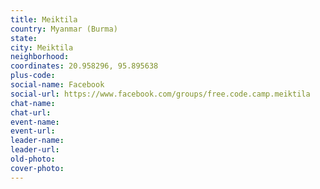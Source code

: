 ```yaml
---
title: Meiktila
country: Myanmar (Burma)
state: 
city: Meiktila
neighborhood: 
coordinates: 20.958296, 95.895638
plus-code:
social-name: Facebook
social-url: https://www.facebook.com/groups/free.code.camp.meiktila
chat-name:
chat-url:
event-name:
event-url:
leader-name:
leader-url:
old-photo: 
cover-photo:
---
```

